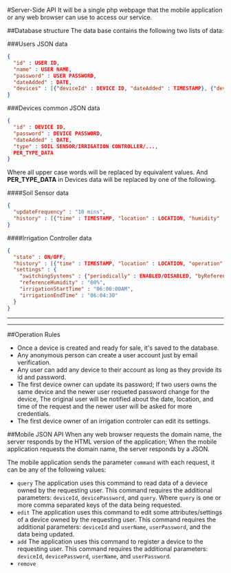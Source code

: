 #Server-Side API
It will be a single php webpage that the mobile application or any web browser can use to access our service.

##Database structure
The data base contains the following two lists of data:

###Users JSON data
```JSON
{
  "id" : USER ID,
  "name" : USER NAME,
  "password" : USER PASSWORD,
  "dateAdded" : DATE,
  "devices" : [{"deviceId" : DEVICE ID, "dateAdded" : TIMESTAMP}, {"deviceId" : DEVICE ID, "dateAdded" : TIMESTAMP} ...]
}
```

###Devices common JSON data
```JSON
{
  "id" : DEVICE ID,
  "password" : DEVICE PASSWORD,
  "dateAdded" : DATE,
  "type" : SOIL SENSOR/IRRIGATION CONTROLLER/...,
  PER_TYPE_DATA
}
```

Where all upper case words will be replaced by equivalent values. And **PER_TYPE_DATA** in Devices data will be replaced by one of the following.

####Soil Sensor data
```JSON
{
  "updateFrequency" : "10 mins",
  "history" : [{"time" : TIMESTAMP, "location" : LOCATION, "humidity" : HUMIDITY}, {"time" : TIMESTAMP, "location" : LOCATION, "humidity" : HUMIDITY}, ...]
}
```
####Irrigation Controller data
```JSON
{
  "state" : ON/OFF,
  "history" : [{"time" : TIMESTAMP, "location" : LOCATION, "operation" : SWITCHED ON/OFF}, {"time" : TIMESTAMP, "location" : LOCATION, "operation" : SWITCHED ON/OFF}],
  "settings" : {
    "switchingSystems" : {"periodically" : ENABLED/DISABLED, "byReference" : ENABLED/DISABLED, "auto" : ENABLED/DISABLED},
    "referenceHumidity" : "60%",
    "irrigationStartTime" : "06:00:00AM",
    "irrigationEndTime" : "06:04:30"
  }
}
```

---
---

##Operation Rules
- Once a device is created and ready for sale, it's saved to the database.
- Any anonymous person can create a user account just by email verification.
- Any user can add any device to their account as long as they provide its id and password.
- The first device owner can update its password; If two users owns the same device and the newer user requeted password change for the device, The original user will be notified about the date, location, and time of the request and the newer user will be asked for more credentials.
- The first device owner of an irrigation controler can edit its settings.


##Mobile JSON API
When any web browser requests the domain name, the server responds by the HTML version of the application; When the mobile application requests the domain name, the server responds by a JSON.

The mobile application sends the parameter ```command``` with each request, it can be any of the following values:
- ```query```
  The application uses this command to read data of a deviece owned by the requesting user.
    This command requires the additional parameters: ```deviceId```, ```devicePassword```, and ```query```.
    Where ```query``` is one or more comma separated keys of the data being requested.
- ```edit```
  The application uses this command to edit some attributes/settings of a device owned by the requesting user.
    This command requires the additional parameters: ```deviceId``` and ```userName```, ```userPassword```, and the data being updated.
- ```add```
  The application uses this command to register a device to the requesting user.
    This command requires the additional parameters: ```deviceId```, ```devicePassword```, ```userName```, and ```userPassword```.
- ```remove```
